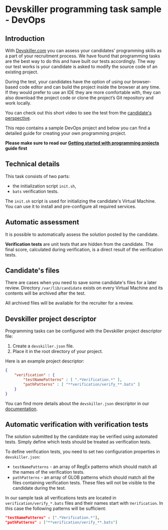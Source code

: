 # Devskiller programming task sample - DevOps

## Introduction

With [Devskiller.com](https://devskiller.com) you can assess your candidates'
programming skills as a part of your recruitment process. We have found that
programming tasks are the best way to do this and have built our tests
accordingly. The way our test works is your candidate is asked to modify the
source code of an existing project.

During the test, your candidates have the option of using our browser-based
code editor and can build the project inside the browser at any time. If they
would prefer to use an IDE they are more comfortable with, they can also
download the project code or clone the project’s Git repository and work
locally.

You can check out this short video to see the test from the [candidate's
perspective](https://goo.gl/AXXaTT).

This repo contains a sample DevOps project and below you can find a detailed
guide for creating your own programming project.

**Please make sure to read our [Getting started with programming
projects](https://goo.gl/gkQU4J) guide first**

## Technical details

This task consists of two parts:

 * the initialization script `init.sh`,
 * `bats` verification tests.

The `init.sh` script is used for initializing the candidate's Virtual Machine.
You can use it to install and pre-configure all required services.

## Automatic assessment

It is possible to automatically assess the solution posted by the candidate.

**Verification tests** are unit tests that are hidden from the candidate. The
final score, calculated during verification, is a direct result of the
verification tests.

## Candidate's files

There are cases when you need to save some candidate's files for a later
review. Directory `/var/lib/candidate` exists on every Virtual Machine and its
contents will be archived after the test.

All archived files will be available for the recruiter for a review.

## Devskiller project descriptor

Programming tasks can be configured with the Devskiller project descriptor
file:

1. Create a `devskiller.json` file.
2. Place it in the root directory of your project.

Here is an example project descriptor:

```json
{
    "verification" : {
        "testNamePatterns" : [ ".*Verification.*" ],
        "pathPatterns" : [ "**verification/verify_**.bats" ]
    }
}
```

You can find more details about the `devskiller.json` descriptor in our
[documentation](https://goo.gl/uWXeCD).

## Automatic verification with verification tests

The solution submitted by the candidate may be verified using automated tests.
Simply define which tests should be treated as verification tests.

To define verification tests, you need to set two configuration properties in
`devskiller.json`:

- `testNamePatterns` - an array of RegEx patterns which should match all the
  names of the verification tests.
- `pathPatterns` - an array of GLOB patterns which should match all the files
  containing verification tests. These files will not be visible to the
  candidate during the test.

In our sample task all verifications tests are located in
`verification/verify_*.bats` files and their names start with `Verification`.
In this case the following patterns will be sufficient:

```json
"testNamePatterns" : [".*Verification.*"],
"pathPatterns" : ["**verification/verify_**.bats"]
```
